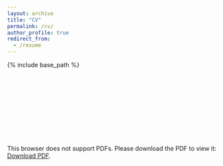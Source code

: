 ```yaml
---
layout: archive
title: "CV"
permalink: /cv/
author_profile: true
redirect_from:
  - /resume
---
```


{% include base_path %}

<object data="{{ site.url }}{{ site.baseurl }}/files/CV_DonghyunKang.pdf" type="application/pdf" width="1000px" height="800px">
    <embed src="{{ site.url }}{{ site.baseurl }}/files/CV_DonghyunKang.pdf" type="application/pdf">
        <p>This browser does not support PDFs. Please download the PDF to view it: <a href="{{ site.url }}{{ site.baseurl }}/files/CV_DonghyunKang.pdf">Download PDF</a>.</p>
    </embed>
</object>
